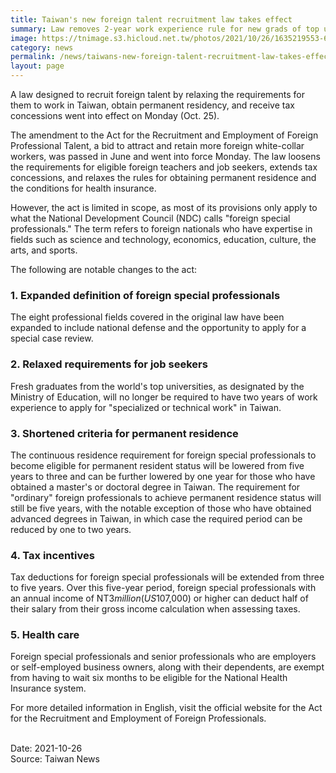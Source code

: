 ```yaml
---
title: Taiwan's new foreign talent recruitment law takes effect
summary: Law removes 2-year work experience rule for new grads of top universities, APRC available after 3 years to eligible professionals
image: https://tnimage.s3.hicloud.net.tw/photos/2021/10/26/1635219553-617778612da93.png
category: news
permalink: /news/taiwans-new-foreign-talent-recruitment-law-takes-effect/
layout: page
---
```


A law designed to recruit foreign talent by relaxing the requirements for them to work in Taiwan, obtain permanent residency, and receive tax concessions went into effect on Monday (Oct. 25).

The amendment to the Act for the Recruitment and Employment of Foreign Professional Talent, a bid to attract and retain more foreign white-collar workers, was passed in June and went into force Monday. The law loosens the requirements for eligible foreign teachers and job seekers, extends tax concessions, and relaxes the rules for obtaining permanent residence and the conditions for health insurance.

However, the act is limited in scope, as most of its provisions only apply to what the National Development Council (NDC) calls "foreign special professionals." The term refers to foreign nationals who have expertise in fields such as science and technology, economics, education, culture, the arts, and sports.

The following are notable changes to the act:

### 1. Expanded definition of foreign special professionals

The eight professional fields covered in the original law have been expanded to include national defense and the opportunity to apply for a special case review.

### 2. Relaxed requirements for job seekers

Fresh graduates from the world's top universities, as designated by the Ministry of Education, will no longer be required to have two years of work experience to apply for "specialized or technical work" in Taiwan.

### 3. Shortened criteria for permanent residence

The continuous residence requirement for foreign special professionals to become eligible for permanent resident status will be lowered from five years to three and can be further lowered by one year for those who have obtained a master's or doctoral degree in Taiwan. The requirement for "ordinary" foreign professionals to achieve permanent residence status will still be five years, with the notable exception of those who have obtained advanced degrees in Taiwan, in which case the required period can be reduced by one to two years.

### 4. Tax incentives

Tax deductions for foreign special professionals will be extended from three to five years. Over this five-year period, foreign special professionals with an annual income of NT$3 million (US$107,000) or higher can deduct half of their salary from their gross income calculation when assessing taxes.

### 5. Health care

Foreign special professionals and senior professionals who are employers or self-employed business owners, along with their dependents, are exempt from having to wait six months to be eligible for the National Health Insurance system.

For more detailed information in English, visit the official website for the Act for the Recruitment and Employment of Foreign Professionals.

<br/>
Date: 2021-10-26
<br/>
Source: Taiwan News
